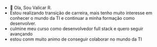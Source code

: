- 👋 Ola, Sou Valicar R.
- Estou realizando transição de carreira, mais tenho muito interesse em conhecer o mundo da TI e continuar a minha formação como desenvolver.
- culmine meu curso como desenvolvedor full stack e quero seguir avançando
- estou conm muito animo de conseguir colaborar no mundo da TI


